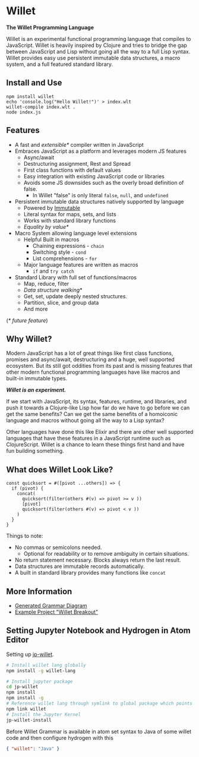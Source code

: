 # Willet

<b>The Willet Programming Language</b>

Willet is an experimental functional programming language that compiles to JavaScript. Willet is heavily inspired by Clojure and tries to bridge the gap between JavaScript and Lisp without going all the way to a full Lisp syntax. Willet provides easy use persistent immutable data structures, a macro system, and a full featured standard library.

## Install and Use

```
npm install willet
echo 'console.log("Hello Willet!")' > index.wlt
willet-compile index.wlt .
node index.js
```

## Features

* A fast and _extensible*_ compiler written in JavaScript
* Embraces JavaScript as a platform and leverages modern JS features
  * Async/await
  * Destructuring assignment, Rest and Spread
  * First class functions with default values
  * Easy integration with existing JavaScript code or libraries
  * Avoids some JS downsides such as the overly broad definition of false.
    * In Willet "false" is only literal `false`, `null`, and `undefined`
* Persistent immutable data structures natively supported by language
  * Powered by [Immutable](https://immutable-js.github.io/immutable-js/)
  * Literal syntax for maps, sets, and lists
  * Works with standard library functions
  * _Equality by value*_
* Macro System allowing language level extensions
  * Helpful Built in macros
    * Chaining expressions - `chain`
    * Switching style - `cond`
    * List comprehensions - `for`
  * Major language features are written as macros
    * `if` and `try catch`
* Standard Library with full set of functions/macros
  * Map, reduce, filter
  * _Data structure walking_*
  * Get, set, update deeply nested structures.  
  * Partition, slice, and group data
  * And more

(_* future feature_)

## Why Willet?

Modern JavaScript has a lot of great things like first class functions, promises and async/await, destructuring and a huge, well supported ecosystem. But its still got oddities from its past and is missing features that other modern functional programming languages have like macros and built-in immutable types.

_**Willet is an experiment.**_

If we start with JavaScript, its syntax, features, runtime, and libraries, and push it towards a Clojure-like Lisp how far do we have to go before we can get the same benefits? Can we get the same benefits of a homoiconic language and macros without going all the way to a Lisp syntax?

Other languages have done this like Elixir and there are other well supported languages that have these features in a JavaScript runtime such as ClojureScript. Willet is a chance to learn these things first hand and have fun building something.

## What does Willet Look Like?

```
const quicksort = #([pivot ...others]) => {
  if (pivot) {
    concat(
      quicksort(filter(others #(v) => pivot >= v ))
      [pivot]
      quicksort(filter(others #(v) => pivot < v ))
    )
  }
}
```

Things to note:

* No commas or semicolons needed.
  * Optional for readability or to remove ambiguity in certain situations.
* No return statement necessary. Blocks always return the last result.
* Data structures are immutable records automatically.
* A built in standard library provides many functions like `concat`

## More Information

* [Generated Grammar Diagram](https://jasongilman.github.io/willet-lang/grammar)
* [Example Project "Willet Breakout"](https://github.com/jasongilman/willet-breakout)

## Setting Jupyter Notebook and Hydrogen in Atom Editor

Setting up [jp-willet](https://github.com/jasongilman/jp-willet).

```Bash
# Install willet lang globally
npm install -g willet-lang

# Install jupyter package
cd jp-willet
npm install
npm install -g
# Reference willet lang through symlink to global package which points to willet in this project
npm link willet
# Install the Jupyter Kernel
jp-willet-install
```

Before Willet Grammar is available in atom set syntax to Java of some willet code and then configure hydrogen with this

```JSON
{ "willet": "Java" }
```
